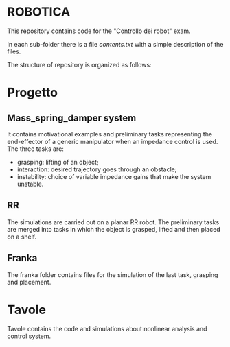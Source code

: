 # ROBOTICA
This repository contains code for the "Controllo dei robot" exam. 

In each sub-folder there is a file _contents.txt_ with a simple description of the files. 

The structure of repository is organized as follows:

# Progetto
## Mass_spring_damper system
It contains motivational examples and preliminary tasks representing the end-effector of a generic manipulator when an impedance control is used.
The three tasks are:
* grasping: lifting of an object;
* interaction: desired trajectory goes through an obstacle;
* instability: choice of variable impedance gains that make the system unstable.

## RR
The simulations are carried out on a planar RR robot.
The preliminary tasks are merged into tasks in which the object is grasped, lifted and then placed on a shelf. 

## Franka
The franka folder contains files for the simulation of the last task, grasping and placement.

# Tavole
Tavole contains the code and simulations about nonlinear analysis and control system.

